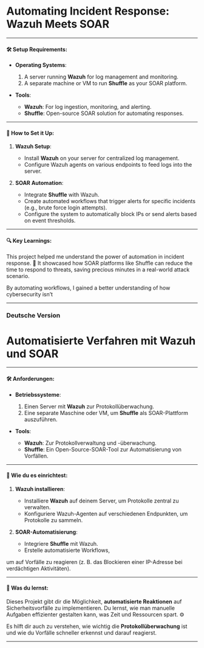 # **Automating Incident Response: Wazuh Meets SOAR**

---

#### 🛠 **Setup Requirements**:

- **Operating Systems**:  
  1. A server running **Wazuh** for log management and monitoring.  
  2. A separate machine or VM to run **Shuffle** as your SOAR platform.

- **Tools**:
  - **Wazuh**: For log ingestion, monitoring, and alerting.
  - **Shuffle**: Open-source SOAR solution for automating responses.
  
---

#### 🚀 **How to Set it Up**:

1. **Wazuh Setup**:
   - Install **Wazuh** on your server for centralized log management.
   - Configure Wazuh agents on various endpoints to feed logs into the server.

2. **SOAR Automation**:
   - Integrate **Shuffle** with Wazuh.
   - Create automated workflows that trigger alerts for specific incidents (e.g., brute force login attempts).
   - Configure the system to automatically block IPs or send alerts based on event thresholds.

---

#### 🔍 **Key Learnings**:

This project helped me understand the power of automation in incident response. 🚀 It showcased how SOAR platforms like Shuffle can reduce the time to respond to threats, saving precious minutes in a real-world attack scenario.

By automating workflows, I gained a better understanding of how cybersecurity isn’t
 
---
### **Deutsche Version** 

# **Automatisierte Verfahren mit Wazuh und SOAR**

---

#### 🛠 **Anforderungen**:

- **Betriebssysteme**:  
  1. Einen Server mit **Wazuh** zur Protokollüberwachung.  
  2. Eine separate Maschine oder VM, um **Shuffle** als SOAR-Plattform auszuführen.

- **Tools**:
  - **Wazuh**: Zur Protokollverwaltung und -überwachung.
  - **Shuffle**: Ein Open-Source-SOAR-Tool zur Automatisierung von Vorfällen.
  
---

#### 🚀 **Wie du es einrichtest**:

1. **Wazuh installieren**:
   - Installiere **Wazuh** auf deinem Server, um Protokolle zentral zu verwalten.
   - Konfiguriere Wazuh-Agenten auf verschiedenen Endpunkten, um Protokolle zu sammeln.

2. **SOAR-Automatisierung**:
   - Integriere **Shuffle** mit Wazuh.
   - Erstelle automatisierte Workflows,

 um auf Vorfälle zu reagieren (z. B. das Blockieren einer IP-Adresse bei verdächtigen Aktivitäten).

---

#### 🧠 **Was du lernst**:

Dieses Projekt gibt dir die Möglichkeit, **automatisierte Reaktionen** auf Sicherheitsvorfälle zu implementieren. Du lernst, wie man manuelle Aufgaben effizienter gestalten kann, was Zeit und Ressourcen spart. ⚙️

Es hilft dir auch zu verstehen, wie wichtig die **Protokollüberwachung** ist und wie du Vorfälle schneller erkennst und darauf reagierst.

---
